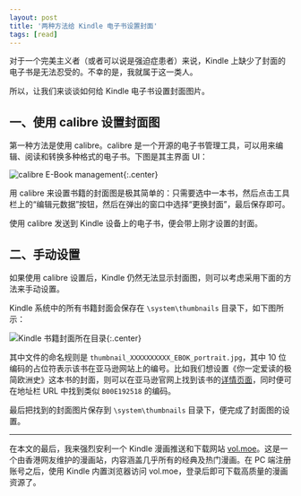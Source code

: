 ```yaml
---
layout: post
title: '两种方法给 Kindle 电子书设置封面'
tags: [read]
---
```


对于一个完美主义者（或者可以说是强迫症患者）来说，Kindle 上缺少了封面的电子书是无法忍受的。不幸的是，我就属于这一类人。

所以，让我们来谈谈如何给 Kindle 电子书设置封面图片。

## 一、使用 calibre 设置封面图

第一种方法是使用 calibre。calibre 是一个开源的电子书管理工具，可以用来编辑、阅读和转换多种格式的电子书。下图是其主界面 UI：

![calibre E-Book management]({{site.img_url}}/calibre.png){:.center}

用 calibre 来设置书籍的封面图是极其简单的：只需要选中一本书，然后点击工具栏上的“编辑元数据”按钮，然后在弹出的窗口中选择“更换封面”，最后保存即可。

使用 calibre 发送到 Kindle 设备上的电子书，便会带上刚才设置的封面。

## 二、手动设置

如果使用 calibre 设置后，Kindle 仍然无法显示封面图，则可以考虑采用下面的方法来手动设置。

Kindle 系统中的所有书籍封面会保存在 `\system\thumbnails` 目录下，如下图所示：

![Kindle 书籍封面所在目录]({{site.img_url}}/kindle-thumbnails.png){:.center}

其中文件的命名规则是 `thumbnail_XXXXXXXXXX_EBOK_portrait.jpg`，其中 10 位编码的占位符表示该书在亚马逊网站上的编号。比如我们想设置《你一定爱读的极简欧洲史》这本书的封面，则可以在亚马逊官网上找到该书的[详情页面](https://www.amazon.cn/dp/B00E192518/)，同时便可在地址栏 URL 中找到类似 `B00E192518` 的编码。

最后把找到的封面图片保存到 `\system\thumbnails` 目录下，便完成了封面图的设置。

-----

在本文的最后，我来强烈安利一个 Kindle 漫画推送和下载网站 [vol.moe](https://vol.moe)。这是一个由香港网友维护的漫画站，内容涵盖几乎所有的经典及热门漫画。在 PC 端注册账号之后，使用 Kindle 内置浏览器访问 vol.moe，登录后即可下载高质量的漫画资源了。